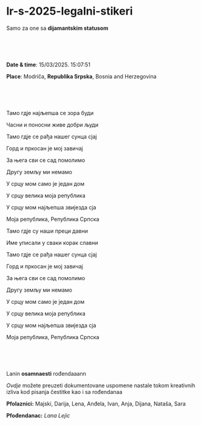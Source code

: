 # lr-s-2025-legalni-stikeri

Samo za one sa **dijamantskim statusom**


<br>

<br>

<br>


**Date & time**: 15/03/2025. 15:07:51

**Place**: Modriča, **Republika Srpska**, Bosnia and Herzegovina


<br>

<br>

<br>


Тамо гдје најљепша се зора буди


Часни и поносни живе добри људи


Тамо гдје се рађа нашег сунца сјај


Горд и пркосан је мој завичај


За њега сви се сад помолимо


Другу земљу ми немамо


У срцу мом само је један дом


У срцу велика моја република


У срцу мом најљепша звијезда сја


Моја република, Република Српска


Тамо гдје су наши преци давни


Име уписали у сваки корак славни


Тамо гдје се рађа нашег сунца сјај


Горд и пркосан је мој завичај


За њега сви се сад помолимо


Другу земљу ми немамо


У срцу мом само је један дом


У срцу велика моја република


У срцу мом најљепша звијезда сја


Моја република, Република Српска

<br>

<br>

<br>

Lanin **osamnaesti** rođendaaann


*Ovdje* možete preuzeti dokumentovane uspomene nastale tokom kreativnih izliva kod pisanja čestitke kao i sa rođendanaa

**Pfolaznici:** Majski, Darija, Lena, Anđela, Ivan, Anja, Dijana, Nataša, Sara


**Pfođendanac:** *Lana Lejic*
